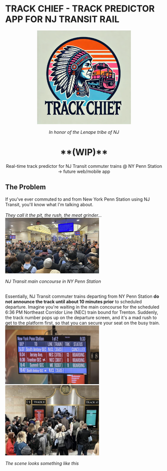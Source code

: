# TRACK CHIEF - TRACK PREDICTOR APP FOR NJ TRANSIT RAIL
<div align="center">
<img src="images/trackchief1.png" width="300" class="center"/>
  
<em align = "center">In honor of the Lenape tribe of NJ</em>

<h1>**(WIP)** </h1>
Real-time track predictor for NJ Transit commuter trains @ NY Penn Station -> future web/mobile app
</div>

<div>
<h2>The Problem</h2>
<p>If you've ever commuted to and from New York Penn Station using NJ Transit, you'll know what I'm talking about. <br/><br/>
<i>They call it the pit, the rush, the meat grinder...</i><br/>
  
<img src="images/pennstation2.png" width="300" class="center"/> 
  
<em align = "center">NJ Transit main concourse in NY Penn Station</em>

<br/>
Essentially, NJ Transit commuter trains departing from NY Penn Station <b>do not announce the track until about 10 minutes prior</b> to scheduled departure. Imagine you're waiting in the main concourse for the scheduled 6:36 PM Northeast Corridor Line (NEC) train bound for Trenton. Suddenly, the track number pops up on the departure screen, and it's a mad rush to get to the platform first, so that you can secure your seat on the busy train. <br/>

<img src="images/pennstation5.png" width="300" class="center"/>

<img src="images/pennstation3.png" width="300" class="center"/>

<em align = "center">The scene looks something like this</em>

<br/>




  
</p>
</div>


